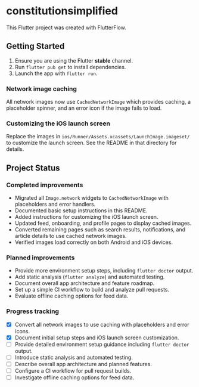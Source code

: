 # constitutionsimplified

This Flutter project was created with FlutterFlow.

## Getting Started

1. Ensure you are using the Flutter **stable** channel.
2. Run `flutter pub get` to install dependencies.
3. Launch the app with `flutter run`.

### Network image caching

All network images now use `CachedNetworkImage` which provides caching, a placeholder spinner, and an error icon if the image fails to load.

### Customizing the iOS launch screen

Replace the images in `ios/Runner/Assets.xcassets/LaunchImage.imageset/` to customize the launch screen. See the README in that directory for details.

## Project Status

### Completed improvements

- Migrated all `Image.network` widgets to `CachedNetworkImage` with placeholders
  and error handlers.
- Documented basic setup instructions in this README.
- Added instructions for customizing the iOS launch screen.
- Updated feed, onboarding, and profile pages to display cached images.
- Converted remaining pages such as search results, notifications, and article
  details to use cached network images.
- Verified images load correctly on both Android and iOS devices.

### Planned improvements
- Provide more environment setup steps, including `flutter doctor` output.
- Add static analysis (`flutter analyze`) and automated testing.
- Document overall app architecture and feature roadmap.
- Set up a simple CI workflow to build and analyze pull requests.
- Evaluate offline caching options for feed data.
### Progress tracking

- [x] Convert all network images to use caching with placeholders and error icons.
- [x] Document initial setup steps and iOS launch screen customization.
- [ ] Provide detailed environment setup guidance including `flutter doctor` output.
- [ ] Introduce static analysis and automated testing.
- [ ] Describe overall app architecture and planned features.
- [ ] Configure a CI workflow for pull request builds.
- [ ] Investigate offline caching options for feed data.
